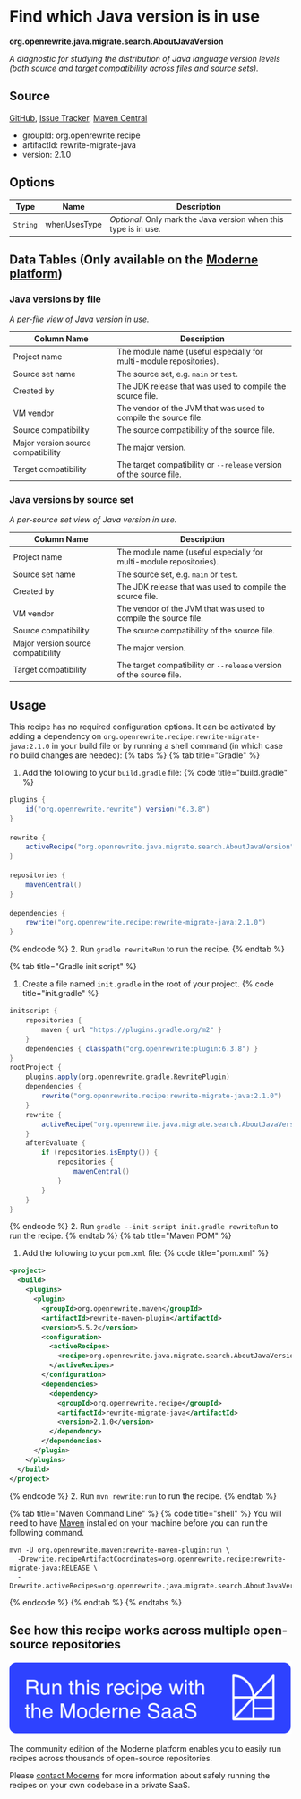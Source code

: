 # Find which Java version is in use

**org.openrewrite.java.migrate.search.AboutJavaVersion**

_A diagnostic for studying the distribution of Java language version levels (both source and target compatibility across files and source sets)._

## Source

[GitHub](https://github.com/openrewrite/rewrite-migrate-java/blob/main/src/main/java/org/openrewrite/java/migrate/search/AboutJavaVersion.java), [Issue Tracker](https://github.com/openrewrite/rewrite-migrate-java/issues), [Maven Central](https://central.sonatype.com/artifact/org.openrewrite.recipe/rewrite-migrate-java/2.1.0/jar)

* groupId: org.openrewrite.recipe
* artifactId: rewrite-migrate-java
* version: 2.1.0

## Options

| Type | Name | Description |
| -- | -- | -- |
| `String` | whenUsesType | *Optional*. Only mark the Java version when this type is in use. |

## Data Tables (Only available on the [Moderne platform](https://app.moderne.io/))

### Java versions by file

_A per-file view of Java version in use._

| Column Name | Description |
| ----------- | ----------- |
| Project name | The module name (useful especially for multi-module repositories). |
| Source set name | The source set, e.g. `main` or `test`. |
| Created by | The JDK release that was used to compile the source file. |
| VM vendor | The vendor of the JVM that was used to compile the source file. |
| Source compatibility | The source compatibility of the source file. |
| Major version source compatibility | The major version. |
| Target compatibility | The target compatibility or `--release` version of the source file. |

### Java versions by source set

_A per-source set view of Java version in use._

| Column Name | Description |
| ----------- | ----------- |
| Project name | The module name (useful especially for multi-module repositories). |
| Source set name | The source set, e.g. `main` or `test`. |
| Created by | The JDK release that was used to compile the source file. |
| VM vendor | The vendor of the JVM that was used to compile the source file. |
| Source compatibility | The source compatibility of the source file. |
| Major version source compatibility | The major version. |
| Target compatibility | The target compatibility or `--release` version of the source file. |


## Usage

This recipe has no required configuration options. It can be activated by adding a dependency on `org.openrewrite.recipe:rewrite-migrate-java:2.1.0` in your build file or by running a shell command (in which case no build changes are needed): 
{% tabs %}
{% tab title="Gradle" %}
1. Add the following to your `build.gradle` file:
{% code title="build.gradle" %}
```groovy
plugins {
    id("org.openrewrite.rewrite") version("6.3.8")
}

rewrite {
    activeRecipe("org.openrewrite.java.migrate.search.AboutJavaVersion")
}

repositories {
    mavenCentral()
}

dependencies {
    rewrite("org.openrewrite.recipe:rewrite-migrate-java:2.1.0")
}
```
{% endcode %}
2. Run `gradle rewriteRun` to run the recipe.
{% endtab %}

{% tab title="Gradle init script" %}
1. Create a file named `init.gradle` in the root of your project.
{% code title="init.gradle" %}
```groovy
initscript {
    repositories {
        maven { url "https://plugins.gradle.org/m2" }
    }
    dependencies { classpath("org.openrewrite:plugin:6.3.8") }
}
rootProject {
    plugins.apply(org.openrewrite.gradle.RewritePlugin)
    dependencies {
        rewrite("org.openrewrite.recipe:rewrite-migrate-java:2.1.0")
    }
    rewrite {
        activeRecipe("org.openrewrite.java.migrate.search.AboutJavaVersion")
    }
    afterEvaluate {
        if (repositories.isEmpty()) {
            repositories {
                mavenCentral()
            }
        }
    }
}
```
{% endcode %}
2. Run `gradle --init-script init.gradle rewriteRun` to run the recipe.
{% endtab %}
{% tab title="Maven POM" %}
1. Add the following to your `pom.xml` file:
{% code title="pom.xml" %}
```xml
<project>
  <build>
    <plugins>
      <plugin>
        <groupId>org.openrewrite.maven</groupId>
        <artifactId>rewrite-maven-plugin</artifactId>
        <version>5.5.2</version>
        <configuration>
          <activeRecipes>
            <recipe>org.openrewrite.java.migrate.search.AboutJavaVersion</recipe>
          </activeRecipes>
        </configuration>
        <dependencies>
          <dependency>
            <groupId>org.openrewrite.recipe</groupId>
            <artifactId>rewrite-migrate-java</artifactId>
            <version>2.1.0</version>
          </dependency>
        </dependencies>
      </plugin>
    </plugins>
  </build>
</project>
```
{% endcode %}
2. Run `mvn rewrite:run` to run the recipe.
{% endtab %}

{% tab title="Maven Command Line" %}
{% code title="shell" %}
You will need to have [Maven](https://maven.apache.org/download.cgi) installed on your machine before you can run the following command.

```shell
mvn -U org.openrewrite.maven:rewrite-maven-plugin:run \
  -Drewrite.recipeArtifactCoordinates=org.openrewrite.recipe:rewrite-migrate-java:RELEASE \
  -Drewrite.activeRecipes=org.openrewrite.java.migrate.search.AboutJavaVersion
```
{% endcode %}
{% endtab %}
{% endtabs %}

## See how this recipe works across multiple open-source repositories

[![Moderne Link Image](/.gitbook/assets/ModerneRecipeButton.png)](https://app.moderne.io/recipes/org.openrewrite.java.migrate.search.AboutJavaVersion)

The community edition of the Moderne platform enables you to easily run recipes across thousands of open-source repositories.

Please [contact Moderne](https://moderne.io/product) for more information about safely running the recipes on your own codebase in a private SaaS.
